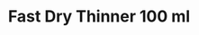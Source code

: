 ---
layout: product
title: "Fast Dry Thinner 100 ml"
price: "850" 
desc: "Razređivač"
img_path: "/assets/img/ABT113.jpg"
brand: "Abteilung 502"
available: true
special_offer: false
new: false
soon: false
cat: "050000"
subcat: "050500"
subsubcat: "00"
sifra: "ABT113"
popular: true
---
